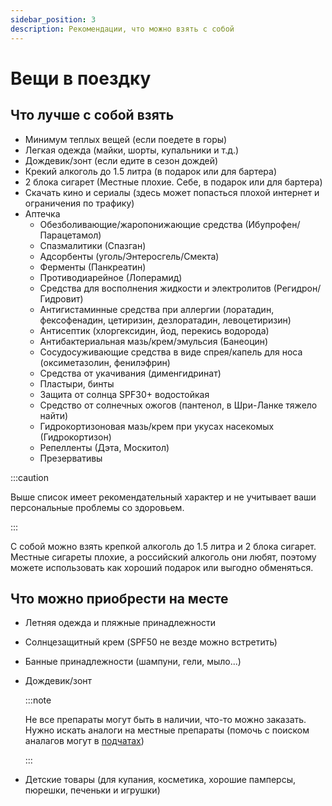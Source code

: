 ```yaml
---
sidebar_position: 3
description: Рекомендации, что можно взять с собой
---
```


# Вещи в поездку

## Что лучше с собой взять

- Минимум теплых вещей (если поедете в горы)
- Легкая одежда (майки, шорты, купальники и т.д.)
- Дождевик/зонт (если едите в сезон дождей)
- Крекий алкоголь до 1.5 литра (в подарок или для бартера)
- 2 блока сигарет (Местные плохие. Себе, в подарок или для бартера)
- Скачать кино и сериалы (здесь может попасться плохой интернет и ограничения по трафику)
- Аптечка
  - Обезболивающие/жаропонижающие средства (Ибупрофен/Парацетамол)
  - Спазмалитики (Спазган)
  - Адсорбенты (уголь/Энтеросгель/Смекта)
  - Ферменты (Панкреатин)
  - Противодиарейное (Лоперамид)
  - Средства для восполнения жидкости и электролитов (Регидрон/Гидровит)
  - Антигистаминные средства при аллергии (лоратадин, фексофенадин, цетиризин, дезлоратадин, левоцетиризин)
  - Антисептик (хлоргексидин, йод, перекись водорода)
  - Антибактериальная мазь/крем/эмульсия (Банеоцин)
  - Сосудосуживающие средства в виде спрея/капель для носа (оксиметазолин, фенилэфрин)
  - Средства от укачивания (дименгидринат)
  - Пластыри, бинты
  - Защита от солнца SPF30+ водостойкая
  - Средство от солнечных ожогов (пантенол, в Шри-Ланке тяжело найти)
  - Гидрокортизоновая мазь/крем при укусах насекомых (Гидрокортизон)
  - Репелленты (Дэта, Москитол)
  - Презервативы

:::caution

Выше список имеет рекомендательный характер и не учитывает ваши персональные проблемы со здоровьем.

:::

С собой можно взять крепкой алкоголь до 1.5 литра и 2 блока сигарет. Местные сигареты плохие, а российский алкоголь они любят, поэтому можете использовать как хороший подарок или выгодно обменяться.

## Что можно приобрести на месте

- Летняя одежда и пляжные принадлежности
- Солнцезащитный крем (SPF50 не везде можно встретить)
- Банные принадлежности (шампуни, гели, мыло...)
- Дождевик/зонт
  
  :::note
  
  Не все препараты могут быть в наличии, что-то можно заказать. Нужно искать аналоги на местные препараты (помочь с поиском аналагов могут в [подчатах](../chats.md#чаты))
  
  :::
- Детские товары (для купания, косметика, хорошие памперсы, пюрешки, печеньки и игрушки)
